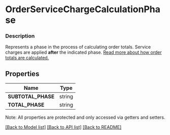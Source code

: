 # OrderServiceChargeCalculationPhase

### Description

Represents a phase in the process of calculating order totals. Service charges are applied __after__ the indicated phase.  [Read more about how order totals are calculated.](/docs/orders-api/how-it-works#how-totals-are-calculated)

## Properties
Name | Type
------------ | -------------
**SUBTOTAL_PHASE** | string
**TOTAL_PHASE** | string

Note: All properties are protected and only accessed via getters and setters.

[[Back to Model list]](../../README.md#documentation-for-models) [[Back to API list]](../../README.md#documentation-for-api-endpoints) [[Back to README]](../../README.md)

